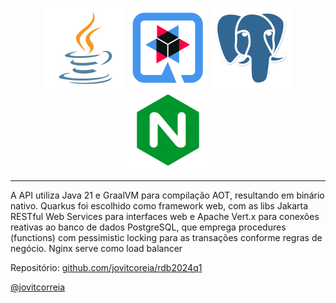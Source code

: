 <p align="center">
  <img src="misc/java.png" alt="java" width="128" height="128">
  <img src="misc/quarkus.png" alt="quarkus" width="128" height="128">
  <img src="misc/postgresql.png" alt="postgresql" width="128" height="128">
  <img src="misc/nginx.png" alt="nginx" width="128" height="128">
</p>

---

A API utiliza Java 21 e GraalVM para compilação AOT, resultando em binário nativo. Quarkus foi escolhido como framework web, com as libs Jakarta RESTful Web Services para interfaces web e Apache Vert.x para conexões reativas ao banco de dados PostgreSQL, que emprega procedures (functions) com pessimistic locking para as transações conforme regras de negócio. Nginx serve como load balancer

Repositório: [github.com/jovitcoreia/rdb2024q1](https://github.com/jovitcoreia/rdb2024q1)


[@jovitcorreia](https://twitter.com/jovitcorreia)
